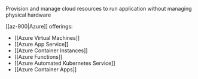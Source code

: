 Provision and manage cloud resources to run application without managing physical hardware

[[az-900|Azure]] offerings:
- [[Azure Virtual Machines]] 
- [[Azure App Service]] 
- [[Azure Container Instances]] 
- [[Azure Functions]]
- [[Azure Automated Kubernetes Service]]
- [[Azure Container Apps]]
